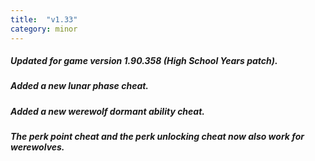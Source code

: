 ```yaml
---
title:  "v1.33"
category: minor
---
```

##### Updated for game version 1.90.358 (High School Years patch).
##### Added a new lunar phase cheat.
##### Added a new werewolf dormant ability cheat.
##### The perk point cheat and the perk unlocking cheat now also work for werewolves.
